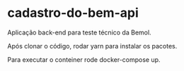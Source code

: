 # cadastro-do-bem-api
Aplicação back-end para teste técnico da Bemol.

Após clonar o código, rodar yarn para instalar os pacotes.

Para executar o conteiner rode docker-compose up.


